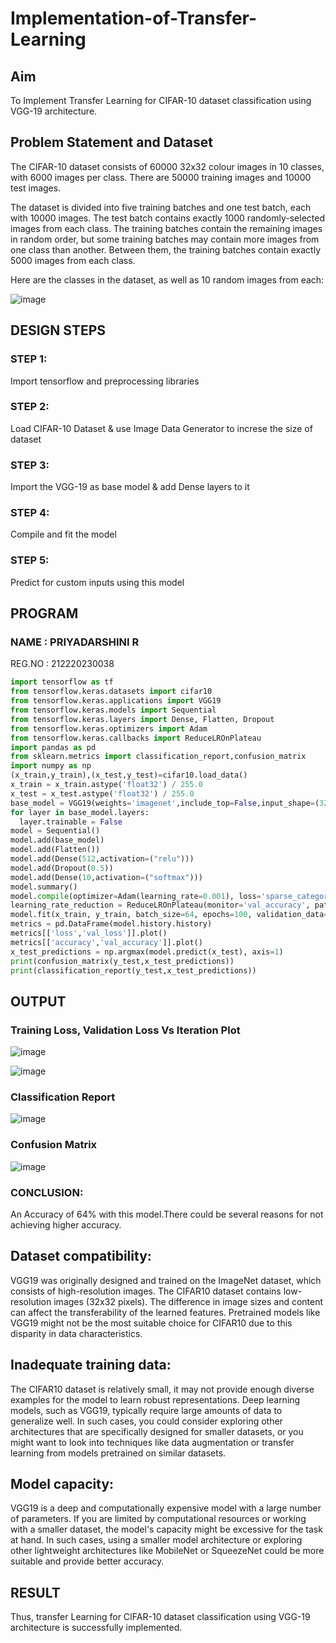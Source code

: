 # Implementation-of-Transfer-Learning
## Aim
To Implement Transfer Learning for CIFAR-10 dataset classification using VGG-19 architecture.
## Problem Statement and Dataset
The CIFAR-10 dataset consists of 60000 32x32 colour images in 10 classes, with 6000 images per class. There are 50000 training images and 10000 test images.

The dataset is divided into five training batches and one test batch, each with 10000 images. The test batch contains exactly 1000 randomly-selected images from each class. The training batches contain the remaining images in random order, but some training batches may contain more images from one class than another. Between them, the training batches contain exactly 5000 images from each class.

Here are the classes in the dataset, as well as 10 random images from each:

![image](https://github.com/priya672003/Implementation-of-Transfer-Learning/assets/81132849/1167d972-a7c9-4783-80b3-b310a9aeee24)

## DESIGN STEPS
### STEP 1:
Import tensorflow and preprocessing libraries

### STEP 2:
Load CIFAR-10 Dataset & use Image Data Generator to increse the size of dataset

### STEP 3:
Import the VGG-19 as base model & add Dense layers to it

### STEP 4:
Compile and fit the model

###  STEP 5:
Predict for custom inputs using this model

## PROGRAM
### NAME : PRIYADARSHINI R
REG.NO : 212220230038

```python
import tensorflow as tf
from tensorflow.keras.datasets import cifar10
from tensorflow.keras.applications import VGG19
from tensorflow.keras.models import Sequential
from tensorflow.keras.layers import Dense, Flatten, Dropout
from tensorflow.keras.optimizers import Adam
from tensorflow.keras.callbacks import ReduceLROnPlateau
import pandas as pd
from sklearn.metrics import classification_report,confusion_matrix
import numpy as np
(x_train,y_train),(x_test,y_test)=cifar10.load_data()
x_train = x_train.astype('float32') / 255.0
x_test = x_test.astype('float32') / 255.0
base_model = VGG19(weights='imagenet',include_top=False,input_shape=(32,32,3))     
for layer in base_model.layers:
  layer.trainable = False
model = Sequential()
model.add(base_model)
model.add(Flatten())
model.add(Dense(512,activation=("relu")))
model.add(Dropout(0.5))
model.add(Dense(10,activation=("softmax")))
model.summary()
model.compile(optimizer=Adam(learning_rate=0.001), loss='sparse_categorical_crossentropy', metrics=['accuracy'])
learning_rate_reduction = ReduceLROnPlateau(monitor='val_accuracy', patience=3, verbose=1, factor=0.5, min_lr=0.00001)
model.fit(x_train, y_train, batch_size=64, epochs=100, validation_data=(x_test, y_test), callbacks=[learning_rate_reduction])
metrics = pd.DataFrame(model.history.history)
metrics[['loss','val_loss']].plot()
metrics[['accuracy','val_accuracy']].plot()
x_test_predictions = np.argmax(model.predict(x_test), axis=1)
print(confusion_matrix(y_test,x_test_predictions))
print(classification_report(y_test,x_test_predictions))
```


## OUTPUT
### Training Loss, Validation Loss Vs Iteration Plot

![image](https://github.com/priya672003/Implementation-of-Transfer-Learning/assets/81132849/ed2e3112-459b-4222-bb2e-59057cef13a6)

![image](https://github.com/priya672003/Implementation-of-Transfer-Learning/assets/81132849/0e729fcb-1a27-4a9e-88d9-5bd293bf1a74)


### Classification Report

![image](https://github.com/priya672003/Implementation-of-Transfer-Learning/assets/81132849/01027d72-ee44-48dc-9027-51b9e0933127)


### Confusion Matrix

![image](https://github.com/priya672003/Implementation-of-Transfer-Learning/assets/81132849/4209d1f3-724c-4516-8c1a-4743d0c5a883)


### CONCLUSION: 

An Accuracy of 64% with this model.There could be several reasons for not achieving higher accuracy.

## Dataset compatibility:

VGG19 was originally designed and trained on the ImageNet dataset, which consists of high-resolution images.
The CIFAR10 dataset contains low-resolution images (32x32 pixels).
The difference in image sizes and content can affect the transferability of the learned features.
Pretrained models like VGG19 might not be the most suitable choice for CIFAR10 due to this disparity in data characteristics.

## Inadequate training data:

The CIFAR10 dataset is relatively small, it may not provide enough diverse examples for the model to learn robust representations.
Deep learning models, such as VGG19, typically require large amounts of data to generalize well.
In such cases, you could consider exploring other architectures that are specifically designed for smaller datasets, or you might want to look into techniques like data augmentation or transfer learning from models pretrained on similar datasets.

## Model capacity:
VGG19 is a deep and computationally expensive model with a large number of parameters.
If you are limited by computational resources or working with a smaller dataset, the model's capacity might be excessive for the task at hand.
In such cases, using a smaller model architecture or exploring other lightweight architectures like MobileNet or SqueezeNet could be more suitable and provide better accuracy.

## RESULT
Thus, transfer Learning for CIFAR-10 dataset classification using VGG-19 architecture is successfully implemented.
